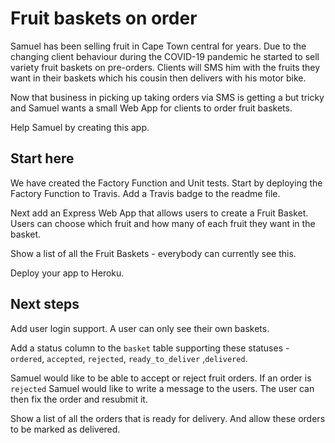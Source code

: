 # Fruit baskets on order

Samuel has been selling fruit in Cape Town central for years. Due to the changing client behaviour during the COVID-19 pandemic he started to sell variety fruit baskets on pre-orders. Clients will SMS him with the fruits they want in their baskets which his cousin then delivers with his motor bike.

Now that business in picking up taking orders via SMS is getting a but tricky and Samuel wants a small Web App for clients to order fruit baskets.

Help Samuel by creating this app.

## Start here

We have created the Factory Function and Unit tests. Start by deploying the Factory Function to Travis. Add a Travis badge to the readme file.

Next add an Express Web App that allows users to create a Fruit Basket. Users can choose which fruit and how many of each fruit they want in the basket.

Show a list of all the Fruit Baskets - everybody can currently see this.

Deploy your app to Heroku.

## Next steps

Add user login support. A user can only see their own baskets.

Add a status column to the `basket` table supporting these statuses - `ordered`, `accepted`, `rejected`, `ready_to_deliver` ,`delivered`.

Samuel would like to be able to accept or reject fruit orders. If an order is `rejected` Samuel would like to write a message to the users. The user can then fix the order and resubmit it.

Show a list of all the orders that is ready for delivery. And allow these orders to be marked as delivered.




